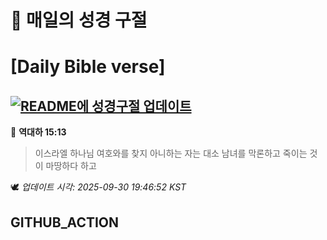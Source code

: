 # 🙏 매일의 성경 구절
# [Daily Bible verse]
## [![README에 성경구절 업데이트](https://github.com/DONGSUKA/first_test/actions/workflows/update-readme-bible.yml/badge.svg)](https://github.com/DONGSUKA/first_test/actions/workflows/update-readme-bible.yml)
<!-- START_BIBLE_VERSE -->
📖 **역대하 15:13**
> 이스라엘 하나님 여호와를 찾지 아니하는 자는 대소 남녀를 막론하고 죽이는 것이 마땅하다 하고

🕊️ _업데이트 시각: 2025-09-30 19:46:52 KST_
  <!-- END_BIBLE_VERSE -->
## GITHUB_ACTION
